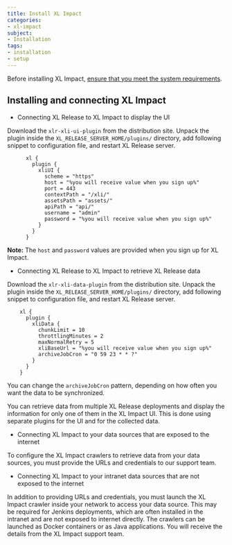 ```yaml
---
title: Install XL Impact
categories:
- xl-impact
subject:
- Installation
tags:
- installation
- setup
---
```


Before installing XL Impact, [ensure that you meet the system requirements](/xl-impact/concept/xl-impact-requirements.html).

## Installing and connecting XL Impact

* Connecting XL Release to XL Impact to display the UI

Download the `xlr-xli-ui-plugin` from the distribution site. Unpack the plugin inside the `XL_RELEASE_SERVER_HOME/plugins/` directory, add following snippet to configuration file, and restart XL Release server.

          xl {
            plugin {
              xliUI {
                scheme = "https"
                host = "%you will receive value when you sign up%"
                port = 443
                contextPath = "/xli/"
                assetsPath = "assets/"
                apiPath = "api/"
                username = "admin"
                password = "%you will receive value when you sign up%"
              }
            }
          }

**Note:** The `host` and `password` values are provided when you sign up for XL Impact.

* Connecting XL Release to XL Impact to retrieve XL Release data

Download the `xlr-xli-data-plugin` from the distribution site. Unpack the plugin inside the `XL_RELEASE_SERVER_HOME/plugins/` directory, add following snippet to configuration file, and restart XL Release server.

        xl {
          plugin {
            xliData {
              chunkLimit = 10
              throttlingMinutes = 2
              maxNormalRetry = 5
              xliBaseUrl = "%you will receive value when you sign up%"
              archiveJobCron = "0 59 23 * * ?"
            }
          }
        }

You can change the `archiveJobCron` pattern, depending on how often you want the data to be synchronized.

You can retrieve data from multiple XL Release deployments and display the information for only one of them in the XL Impact UI. This is done using separate plugins for the UI and for the collected data.

* Connecting XL Impact to your data sources that are exposed to the internet

To configure the XL Impact crawlers to retrieve data from your data sources, you must provide the URLs and credentials to our support team.

* Connecting XL Impact to your intranet data sources that are not exposed to the internet

In addition to providing URLs and credentials, you must launch the XL Impact crawler inside your network to access your data source. This may be required for Jenkins deployments, which are often installed in the intranet and are not exposed to internet directly. The crawlers can be launched as Docker containers or as Java applications. You will receive the details from the XL Impact support team.
